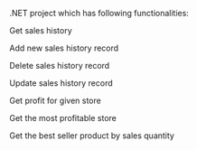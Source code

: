 .NET project which has following functionalities:


Get sales history

Add new sales history record

Delete sales history record

Update sales history record

Get profit for given store

Get the most profitable store

Get the best seller product by sales quantity
